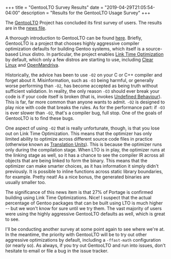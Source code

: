 +++
title = "GentooLTO Survey Results"
date = "2019-04-29T21:05:54-04:00"
description = "Results for the GentooLTO Usage Survey"
+++

The [GentooLTO](https://github.com/InBetweenNames/gentooLTO) Project has concluded its first survey of users.
The results are in the [news file](https://github.com/InBetweenNames/gentooLTO/blob/master/metadata/news/2019-04-17-results/2019-04-17-results.en.txt).

A thorough introduction to GentooLTO can be found [here](https://github.com/InBetweenNames/gentooLTO/blob/master/README.md).
Briefly, GentooLTO is a project that chooses highly aggressive compiler optimization defaults for building Gentoo
systems, which itself is a source-based Linux distro.  In particular, the project enables [Link Time Optimization](https://en.wikipedia.org/wiki/Interprocedural_optimization)
by default, which only a few distros are starting to use, including [Clear Linux](https://clearlinux.org/) and [OpenMandriva](https://www.openmandriva.org/).

Historically, the advice has been to use `-O2` on your C or C++ compiler and forget about it.  Misinformation, such as `-O3` being harmful,
or generally worse performing than `-O2`, has become accepted as being truth without sufficient validation.  In reality,
the only reason `-O3` should ever break your code is if your code itself is broken (that is, invokes [Undefined
Behaviour](https://en.wikipedia.org/wiki/Undefined_behavior)).  This is far, far more common than anyone wants to admit.
`-O2` is designed to play nice with code that breaks the rules.  As for the performance part: if `-O3` is ever slower
than `-O2`, that's a compiler bug, full stop.  One of the goals of GentooLTO is to find these bugs.

One aspect of using `-O2` that is really unfortunate, though, is that you lose out on Link Time Optimization.  This means that
the optimizer has only limited ability to optimize across different source code files in practice (otherwise known as
[Translation Units](https://en.wikipedia.org/wiki/Translation_unit_(programming))).  This is because the optimizer runs
only during the compilation stage.  When LTO is in play, the optimizer runs at the linking stage as well, so it has a chance to see the compiler IR across
all objects that are being linked to form the binary.  This means that the optimizer can make smarter choices, as it has
information it simply didn't previously.  It is possible to inline functions across static library boundaries, for
example.  Pretty neat!  As a nice bonus, the generated binaries are usually smaller too. 

The significance of this news item is that 27% of Portage is confirmed building using Link Time Optimizations.  Nice!  I suspect that the actual percentage 
of Gentoo packages that can be built using LTO is much higher -- but we won't know for sure until we try them.  The vast
majority of users were using the highly aggressive GentooLTO defaults as well, which is great to see.

I'll be conducting another survey at some point again to see where we're at.  In the meantime, the priority with
GentooLTO will be to try out other aggressive optimizations by default, including a `-ffast-math` configuration (or nearly so).
As always, if you try out GentooLTO and run into issues, don't hesitate to email or file a bug in the issue tracker.


